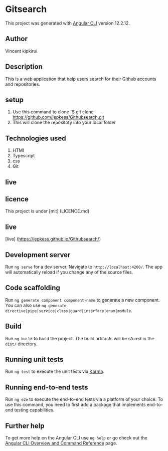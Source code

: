 # Gitsearch
This project was generated with [Angular CLI](https://github.com/angular/angular-cli) version 12.2.12.

## Author
Vincent kipkirui 

## Description
This is a web application that help users search for their Github accounts and repositories.

## setup
1. Use this command to clone `$ git clone https://github.com/jepkess/Githubsearch.git
2. This will clone the repositoty into your local folder

## Technologies used
1. HTMl
2. Typescript
3. css
4. Git
   
## live


## licence
This project is under [mit] (LICENCE.md)

## live 
[live] (https://jepkess.github.io/Githubsearch/)

## Development server

Run `ng serve` for a dev server. Navigate to `http://localhost:4200/`. The app will automatically reload if you change any of the source files.

## Code scaffolding

Run `ng generate component component-name` to generate a new component. You can also use `ng generate directive|pipe|service|class|guard|interface|enum|module`.

## Build

Run `ng build` to build the project. The build artifacts will be stored in the `dist/` directory.

## Running unit tests

Run `ng test` to execute the unit tests via [Karma](https://karma-runner.github.io).

## Running end-to-end tests

Run `ng e2e` to execute the end-to-end tests via a platform of your choice. To use this command, you need to first add a package that implements end-to-end testing capabilities.

## Further help

To get more help on the Angular CLI use `ng help` or go check out the [Angular CLI Overview and Command Reference](https://angular.io/cli) page.
